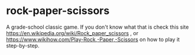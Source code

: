 # rock-paper-scissors
A grade-school classic game. If you don't know what that is check this site https://en.wikipedia.org/wiki/Rock_paper_scissors , or https://www.wikihow.com/Play-Rock,-Paper,-Scissors on how to play it step-by-step.
